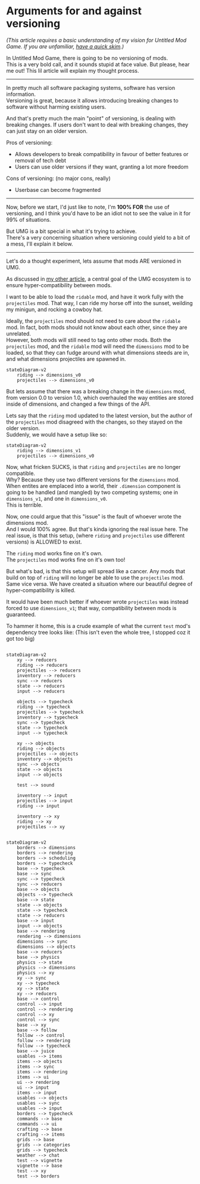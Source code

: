 

# Arguments for and against versioning

*(This article requires a basic understanding of my vision for Untitled Mod Game. If you are unfamiliar, [have a quick skim](umg_tech_details.md).)*

In Untitled Mod Game, there is going to be no versioning of mods.<br>
This is a very bold call, and it sounds stupid at face value.
But please, hear me out! 
This lil article will explain my thought process.

---------------

In pretty much all software packaging systems, software has
version information.<br>
Versioning is great, because it allows introducing breaking changes to software without harming existing users.

And that's pretty much the main "point" of versioning, is dealing with breaking changes. 
If users don't want to deal with breaking changes, they can just stay on an older version.

Pros of versioning:
- Allows developers to break compatibility in favour of better features or removal of tech debt
- Users can use older versions if they want, granting a lot more freedom

Cons of versioning: (no major cons, really)
- Userbase can become fragmented

---------------

Now, before we start, I'd just like to note,
I'm **100% FOR** the use of versioning, and I think you'd have to be an idiot not to see the value in it for 99% of situations.

But UMG is a bit special in what it's trying to achieve.<br>
There's a very concerning situation where versioning could yield to a bit of a mess, I'll explain it below.

--------------------

Let's do a thought experiment, lets assume that mods ARE versioned in UMG.

As discussed in [my other article](umg_tech_details.md), a central goal of the UMG ecosystem is to ensure hyper-compatibility between mods.

I want to be able to load the `ridable` mod, and have it work fully with the `projectiles` mod. That way, I can ride my horse off into the sunset, weilding my minigun, and rocking a cowboy hat.

Ideally, the `projectiles` mod should not need to care about the `ridable` mod. In fact, both mods should not know about each other, since they are unrelated.<br>
However, both mods will still need to tag onto other mods.
Both the `projectiles` mod, and the `ridable` mod will need the `dimensions` mod to be loaded, so that they can fudge around with what dimensions steeds are in, and what dimensions projectiles are spawned in.

```mermaid
stateDiagram-v2
    riding --> dimensions_v0
    projectiles --> dimensions_v0
```

But lets assume that there was a breaking change in the `dimensions` mod, from version 0.0 to version 1.0, which overhauled the way entities are stored inside of dimensions, and changed a few things of the API.

Lets say that the `riding` mod updated to the latest version, but the author of the `projectiles` mod disagreed with the changes, so they stayed on the older version.<br>
Suddenly, we would have a setup like so:

```mermaid
stateDiagram-v2
    riding --> dimensions_v1
    projectiles --> dimensions_v0
```

Now, what fricken SUCKS, is that `riding` and `projectiles` are no longer compatible.<br>
Why? Because they use two different versions for the `dimensions` mod.
When entites are emplaced into a world, their `.dimension` component is going to be handled (and mangled) by two competing systems; one in `dimensions_v1`, and one in `dimensions_v0`.<br>
This is terrible.

Now, one could argue that this "issue" is the fault of whoever wrote the dimensions mod.<br>
And I would 100% agree. But that's kinda ignoring the real issue here. The real issue, is that this setup, (where `riding` and `projectiles` use different versions) is ALLOWED to exist.

The `riding` mod works fine on it's own.<br>
The `projectiles` mod works fine on it's own too!<br>

But what's bad, is that this setup will spread like a cancer. Any mods that build on top of `riding` will no longer be able to use the `projectiles` mod. Same vice versa. We have created a situation where our beautiful degree of hyper-compatibility is killed.

It would have been much better if whoever wrote `projectiles` was instead forced to use `dimensions_v1`; that way, compatibility between mods is guaranteed.


To hammer it home, this is a crude example of what the current `test` mod's dependency tree looks like:
(This isn't even the whole tree, I stopped coz it got too big)

```mermaid

stateDiagram-v2
    xy --> reducers
    riding --> reducers
    projectiles --> reducers
    inventory --> reducers
    sync --> reducers
    state --> reducers
    input --> reducers

    objects --> typecheck
    riding --> typecheck
    projectiles --> typecheck
    inventory --> typecheck
    sync --> typecheck
    state --> typecheck
    input --> typecheck

    xy --> objects
    riding --> objects
    projectiles --> objects
    inventory --> objects
    sync --> objects
    state --> objects
    input --> objects

    test --> sound

    inventory --> input
    projectiles --> input
    riding --> input

    inventory --> xy
    riding --> xy
    projectiles --> xy

```



```mermaid

stateDiagram-v2
    borders --> dimensions
    borders --> rendering
    borders --> scheduling
    borders --> typecheck
    base --> typecheck
    base --> sync
    sync --> typecheck
    sync --> reducers
    base --> objects
    objects --> typecheck
    base --> state
    state --> objects
    state --> typecheck
    state --> reducers
    base --> input
    input --> objects
    base --> rendering
    rendering --> dimensions
    dimensions --> sync
    dimensions --> objects
    base --> reducers
    base --> physics
    physics --> state
    physics --> dimensions
    physics --> xy
    xy --> sync
    xy --> typecheck
    xy --> state
    xy --> reducers
    base --> control
    control --> input
    control --> rendering
    control --> xy
    control --> sync
    base --> xy
    base --> follow
    follow --> control
    follow --> rendering
    follow --> typecheck
    base --> juice
    usables --> items
    items --> objects
    items --> sync
    items --> rendering
    items --> ui
    ui --> rendering
    ui --> input
    items --> input
    usables --> objects
    usables --> sync
    usables --> input
    borders --> typecheck
    commands --> base
    commands --> ui
    crafting --> base
    crafting --> items
    grids --> base
    grids --> categories
    grids --> typecheck
    weather --> chat
    test --> vignette
    vignette --> base
    test --> xy
    test --> borders

```

